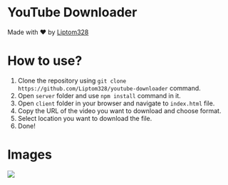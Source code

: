 # YouTube Downloader

Made with ❤ by [Liptom328](https://github.com/Liptom328)

# How to use?

1. Clone the repository using `git clone https://github.com/Liptom328/youtube-downloader` command.
2. Open `server` folder and use `npm install` command in it.
3. Open `client` folder in your browser and navigate to `index.html` file.
4. Copy the URL of the video you want to download and choose format.
5. Select location you want to download the file.
6. Done!

# Images

<img src="https://imgur.com/a/y5ehFiR" />
